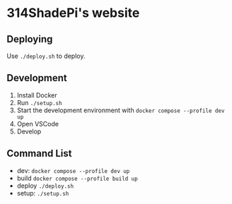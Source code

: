 # 314ShadePi's website

## Deploying

Use `./deploy.sh` to deploy.

## Development

1. Install Docker
2. Run `./setup.sh`
3. Start the development environment with `docker compose --profile dev up`
4. Open VSCode
5. Develop

## Command List

- dev: `docker compose --profile dev up`
- build `docker compose --profile build up`
- deploy `./deploy.sh`
- setup: `./setup.sh`
